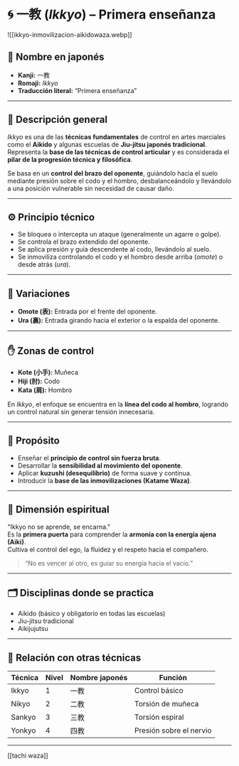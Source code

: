 
# 🌀 一教 (*Ikkyo*) – Primera enseñanza

![[ikkyo-inmovilizacion-aikidowaza.webp]]

## 🧾 Nombre en japonés
- **Kanji:** 一教  
- **Romaji:** *Ikkyo*  
- **Traducción literal:** “Primera enseñanza”

---

## 📖 Descripción general

*Ikkyo* es una de las **técnicas fundamentales** de control en artes marciales como el **Aikido** y algunas escuelas de **Jiu-jitsu japonés tradicional**. Representa la **base de las técnicas de control articular** y es considerada el **pilar de la progresión técnica y filosófica**.

Se basa en un **control del brazo del oponente**, guiándolo hacia el suelo mediante presión sobre el codo y el hombro, desbalanceándolo y llevándolo a una posición vulnerable sin necesidad de causar daño.

---

## ⚙️ Principio técnico

- Se bloquea o intercepta un ataque (generalmente un agarre o golpe).
- Se controla el brazo extendido del oponente.
- Se aplica presión y guía descendente al codo, llevándolo al suelo.
- Se inmoviliza controlando el codo y el hombro desde arriba (*omote*) o desde atrás (*ura*).

---

## 🔄 Variaciones

- **Omote (表):** Entrada por el frente del oponente.
- **Ura (裏):** Entrada girando hacia el exterior o la espalda del oponente.

---

## ✋ Zonas de control

- **Kote (小手):** Muñeca
- **Hiji (肘):** Codo
- **Kata (肩):** Hombro

En *Ikkyo*, el enfoque se encuentra en la **línea del codo al hombro**, logrando un control natural sin generar tensión innecesaria.

---

## 🧠 Propósito

- Enseñar el **principio de control sin fuerza bruta**.
- Desarrollar la **sensibilidad al movimiento del oponente**.
- Aplicar **kuzushi (desequilibrio)** de forma suave y continua.
- Introducir la **base de las inmovilizaciones (Katame Waza)**.

---

## 🧘 Dimensión espiritual

"Ikkyo no se aprende, se encarna."  
Es la **primera puerta** para comprender la **armonía con la energía ajena (Aiki)**.  
Cultiva el control del ego, la fluidez y el respeto hacia el compañero.

> “No es vencer al otro, es guiar su energía hacia el vacío.”

---

## 🗂 Disciplinas donde se practica

- Aikido (básico y obligatorio en todas las escuelas)  
- Jiu-jitsu tradicional  
- Aikijujutsu  

---

## 🧾 Relación con otras técnicas

| Técnica       | Nivel | Nombre japonés | Función               |
|---------------|-------|----------------|------------------------|
| Ikkyo         | 1     | 一教           | Control básico         |
| Nikyo         | 2     | 二教           | Torsión de muñeca      |
| Sankyo        | 3     | 三教           | Torsión espiral        |
| Yonkyo        | 4     | 四教           | Presión sobre el nervio|

---

[[tachi waza]]